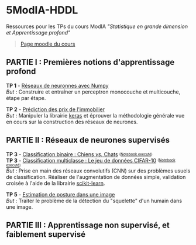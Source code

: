 # 5ModIA-HDDL
Ressources pour les TPs du cours ModIA _"Statistique en grande dimension et Apprentissage profond"_

> [Page moodle du cours](https://moodle-n7.inp-toulouse.fr/course/view.php?id=2777)


## PARTIE I : Premières notions d'apprentissage profond

**TP 1** - [Réseaux de neuronnes avec Numpy](TP1/TP1_Reseaux_de_neurones_avec_Numpy.ipynb) <br>
_But_ : Construire et entraîner un perceptron monocouche et multicouche, étape par étape. <br>

**TP 2** - [Prédiction des prix de l'immobilier](TP2/TP2_Regression.ipynb) <br>
_But_ : Manipuler la librairie [keras](https://keras.io/) et éprouver la méthodologie générale vue en cours sur la construction des réseaux de neurones.


## PARTIE II : Réseaux de neurones supervisés

**TP 3** - [Classification binaire : Chiens _vs._ Chats](TP3/TP3_Classification_de_chiens_et_chats.ipynb) <sub><sup>([Notebook executé](TP3/solutions/cats-vs-dogs/Correction_TP3_Classification_de_chiens_et_chats.ipynb))</sup></sub><br>
**TP 3** - [Classification multiclasse : Le jeu de données CIFAR-10](TP3/TP3_Classification_cifar10.ipynb) <sup><sub>([Notebook executé](TP3/solutions/cifar10/Correction_TP3_Classification_cifar10.ipynb))</sup></sub><br>
_But_ : Prise en main des réseaux convolutifs (CNN) sur des problèmes usuels de classification. Réaliser de l'augmentation de données simple, validation croisée à l'aide de la librairie [scikit-learn](https://scikit-learn.org/). <br>

**TP 5** - [Estimation de posture dans une image](TP5/TP5_Estimation_de_Posture.ipynb) <br>
_But_ : Traiter le problème de la détection du "squelette" d'un humain dans une image.



##  PARTIE III : Apprentissage non supervisé, et faiblement supervisé
